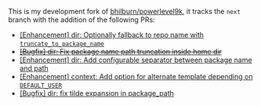This is my development fork of [bhilburn/powerlevel9k](https://github.com/bhilburn/powerlevel9k),
it tracks the `next` branch with the addition of the following PRs:

* [[Enhancement] dir: Optionally fallback to repo name with `truncate_to_package_name`](https://github.com/bhilburn/powerlevel9k/pull/1156)
* ~~[[Bugfix] dir: Fix package name path truncation inside home dir](https://github.com/bhilburn/powerlevel9k/pull/1158)~~
* [[Enhancement] dir: Add configurable separator between package name and path](https://github.com/bhilburn/powerlevel9k/pull/1159)
* [[Enhancement] context: Add option for alternate template depending on `DEFAULT_USER`](https://github.com/bhilburn/powerlevel9k/pull/1161)
* [[Bugfix] dir: fix tilde expansion in package_path](https://github.com/bhilburn/powerlevel9k/pull/1307)
